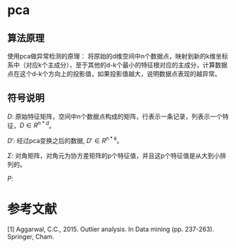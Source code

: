 # pca
## 算法原理
使用pca做异常检测的原理：
将原始的d维空间中n个数据点，映射到新的k维坐标系中（对应k个主成分），至于其他的d-k个最小的特征根对应的主成分，计算数据点在这个d-k个方向上的投影值，如果投影值越大，说明数据点表现的越异常。
## 符号说明
$D$: 原始特征矩阵，空间中n个数据点构成的矩阵，行表示一条记录，列表示一个特征，$D \in R^{n * d}$。

$D'$: 经过pca变换之后的数据, $D' \in R^{n * k}$。

$\Sigma$: 对角矩阵，对角元为协方差矩阵的p个特征值，并且这p个特征值是从大到小排列的。

$P$: 


# 参考文献
[1] Aggarwal, C.C., 2015. Outlier analysis. In Data mining (pp. 237-263). Springer, Cham.
